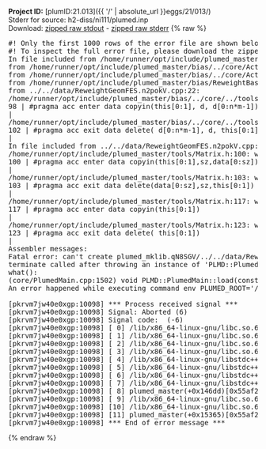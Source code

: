 **Project ID:** [plumID:21.013]({{ '/' | absolute_url }}eggs/21/013/)  
Stderr for source:  h2-diss/ni111/plumed.inp   
Download: [zipped raw stdout](plumed.inp.plumed_master.stdout.txt.zip) - [zipped raw stderr](plumed.inp.plumed_master.stderr.txt.zip) 
{% raw %}
<pre>
#! Only the first 1000 rows of the error file are shown below
#! To inspect the full error file, please download the zipped raw stderr file above
In file included from /home/runner/opt/include/plumed_master/bias/../core/../tools/Tools.h:27,
from /home/runner/opt/include/plumed_master/bias/../core/Action.h:28,
from /home/runner/opt/include/plumed_master/bias/../core/ActionWithValue.h:25,
from /home/runner/opt/include/plumed_master/bias/ReweightBase.h:25,
from ../../data/ReweightGeomFES.n2pokV.cpp:22:
/home/runner/opt/include/plumed_master/bias/../core/../tools/Tensor.h:98: warning: ignoring ‘#pragma acc enter’ [-Wunknown-pragmas]
98 | #pragma acc enter data copyin(this[0:1], d, d[0:n*m-1])
|
/home/runner/opt/include/plumed_master/bias/../core/../tools/Tensor.h:102: warning: ignoring ‘#pragma acc exit’ [-Wunknown-pragmas]
102 | #pragma acc exit data delete( d[0:n*m-1], d, this[0:1])
|
In file included from ../../data/ReweightGeomFES.n2pokV.cpp:24:
/home/runner/opt/include/plumed_master/tools/Matrix.h:100: warning: ignoring ‘#pragma acc enter’ [-Wunknown-pragmas]
100 | #pragma acc enter data copyin(this[0:1],sz,data[0:sz])
|
/home/runner/opt/include/plumed_master/tools/Matrix.h:103: warning: ignoring ‘#pragma acc exit’ [-Wunknown-pragmas]
103 | #pragma acc exit data delete(data[0:sz],sz,this[0:1])
|
/home/runner/opt/include/plumed_master/tools/Matrix.h:117: warning: ignoring ‘#pragma acc enter’ [-Wunknown-pragmas]
117 | #pragma acc enter data copyin(this[0:1])
|
/home/runner/opt/include/plumed_master/tools/Matrix.h:123: warning: ignoring ‘#pragma acc exit’ [-Wunknown-pragmas]
123 | #pragma acc exit data delete( this[0:1])
|
Assembler messages:
Fatal error: can't create plumed_mklib.qN8SGV/../../data/ReweightGeomFES.o: No such file or directory
terminate called after throwing an instance of 'PLMD::Plumed::ExceptionError'
what():
(core/PlumedMain.cpp:1502) void PLMD::PlumedMain::load(const std::string&)
An error happened while executing command env PLUMED_ROOT='/home/runner/opt/lib/plumed_master' PLUMED_VERSION='2.11.0-dev' PLUMED_HTMLDIR='/home/runner/opt/share/doc/plumed_master' PLUMED_INCLUDEDIR='/home/runner/opt/include' PLUMED_PROGRAM_NAME='plumed_master' PLUMED_IS_INSTALLED='yes' "/home/runner/opt/lib/plumed_master"/scripts/mklib.sh -n -o ./../../data/ReweightGeomFES.2.11.0-dev.so ../../data/ReweightGeomFES.cpp

[pkrvm7jw40e0xgp:10098] *** Process received signal ***
[pkrvm7jw40e0xgp:10098] Signal: Aborted (6)
[pkrvm7jw40e0xgp:10098] Signal code:  (-6)
[pkrvm7jw40e0xgp:10098] [ 0] /lib/x86_64-linux-gnu/libc.so.6(+0x45330)[0x7f529b045330]
[pkrvm7jw40e0xgp:10098] [ 1] /lib/x86_64-linux-gnu/libc.so.6(pthread_kill+0x11c)[0x7f529b09eb2c]
[pkrvm7jw40e0xgp:10098] [ 2] /lib/x86_64-linux-gnu/libc.so.6(gsignal+0x1e)[0x7f529b04527e]
[pkrvm7jw40e0xgp:10098] [ 3] /lib/x86_64-linux-gnu/libc.so.6(abort+0xdf)[0x7f529b0288ff]
[pkrvm7jw40e0xgp:10098] [ 4] /lib/x86_64-linux-gnu/libstdc++.so.6(+0xa5ff5)[0x7f529b4a5ff5]
[pkrvm7jw40e0xgp:10098] [ 5] /lib/x86_64-linux-gnu/libstdc++.so.6(+0xbb0da)[0x7f529b4bb0da]
[pkrvm7jw40e0xgp:10098] [ 6] /lib/x86_64-linux-gnu/libstdc++.so.6(_ZSt10unexpectedv+0x0)[0x7f529b4a5a55]
[pkrvm7jw40e0xgp:10098] [ 7] /lib/x86_64-linux-gnu/libstdc++.so.6(+0xa5a6f)[0x7f529b4a5a6f]
[pkrvm7jw40e0xgp:10098] [ 8] plumed_master(+0x146dd)[0x55af2862f6dd]
[pkrvm7jw40e0xgp:10098] [ 9] /lib/x86_64-linux-gnu/libc.so.6(+0x2a1ca)[0x7f529b02a1ca]
[pkrvm7jw40e0xgp:10098] [10] /lib/x86_64-linux-gnu/libc.so.6(__libc_start_main+0x8b)[0x7f529b02a28b]
[pkrvm7jw40e0xgp:10098] [11] plumed_master(+0x15365)[0x55af28630365]
[pkrvm7jw40e0xgp:10098] *** End of error message ***
</pre>
{% endraw %}
